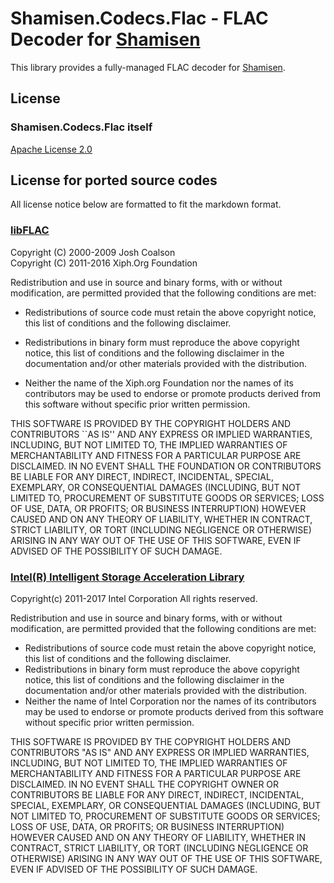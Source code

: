 ﻿# Shamisen.Codecs.Flac - FLAC Decoder for [Shamisen](https://github.com/MineCake147E/Shamisen)

This library provides a fully-managed FLAC decoder for [Shamisen](https://github.com/MineCake147E/Shamisen).

## License

### Shamisen.Codecs.Flac itself

[Apache License 2.0](http://www.apache.org/licenses/LICENSE-2.0)

## License for ported source codes

All license notice below are formatted to fit the markdown format.

### [libFLAC](https://github.com/xiph/flac)

Copyright (C) 2000-2009  Josh Coalson  
Copyright (C) 2011-2016  Xiph.Org Foundation

Redistribution and use in source and binary forms, with or without
modification, are permitted provided that the following conditions
are met:

- Redistributions of source code must retain the above copyright
notice, this list of conditions and the following disclaimer.

- Redistributions in binary form must reproduce the above copyright
notice, this list of conditions and the following disclaimer in the
documentation and/or other materials provided with the distribution.

- Neither the name of the Xiph.org Foundation nor the names of its
contributors may be used to endorse or promote products derived from
this software without specific prior written permission.

THIS SOFTWARE IS PROVIDED BY THE COPYRIGHT HOLDERS AND CONTRIBUTORS
``AS IS'' AND ANY EXPRESS OR IMPLIED WARRANTIES, INCLUDING, BUT NOT
LIMITED TO, THE IMPLIED WARRANTIES OF MERCHANTABILITY AND FITNESS FOR
A PARTICULAR PURPOSE ARE DISCLAIMED.  IN NO EVENT SHALL THE FOUNDATION OR
CONTRIBUTORS BE LIABLE FOR ANY DIRECT, INDIRECT, INCIDENTAL, SPECIAL,
EXEMPLARY, OR CONSEQUENTIAL DAMAGES (INCLUDING, BUT NOT LIMITED TO,
PROCUREMENT OF SUBSTITUTE GOODS OR SERVICES; LOSS OF USE, DATA, OR
PROFITS; OR BUSINESS INTERRUPTION) HOWEVER CAUSED AND ON ANY THEORY OF
LIABILITY, WHETHER IN CONTRACT, STRICT LIABILITY, OR TORT (INCLUDING
NEGLIGENCE OR OTHERWISE) ARISING IN ANY WAY OUT OF THE USE OF THIS
SOFTWARE, EVEN IF ADVISED OF THE POSSIBILITY OF SUCH DAMAGE.

### [Intel(R) Intelligent Storage Acceleration Library](https://github.com/intel/isa-l)

Copyright(c) 2011-2017 Intel Corporation All rights reserved.

Redistribution and use in source and binary forms, with or without
modification, are permitted provided that the following conditions
are met:  
* Redistributions of source code must retain the above copyright
    notice, this list of conditions and the following disclaimer.  
* Redistributions in binary form must reproduce the above copyright
    notice, this list of conditions and the following disclaimer in
    the documentation and/or other materials provided with the
    distribution.  
* Neither the name of Intel Corporation nor the names of its
    contributors may be used to endorse or promote products derived
    from this software without specific prior written permission.

THIS SOFTWARE IS PROVIDED BY THE COPYRIGHT HOLDERS AND CONTRIBUTORS
"AS IS" AND ANY EXPRESS OR IMPLIED WARRANTIES, INCLUDING, BUT NOT
LIMITED TO, THE IMPLIED WARRANTIES OF MERCHANTABILITY AND FITNESS FOR
A PARTICULAR PURPOSE ARE DISCLAIMED. IN NO EVENT SHALL THE COPYRIGHT
OWNER OR CONTRIBUTORS BE LIABLE FOR ANY DIRECT, INDIRECT, INCIDENTAL,
SPECIAL, EXEMPLARY, OR CONSEQUENTIAL DAMAGES (INCLUDING, BUT NOT
LIMITED TO, PROCUREMENT OF SUBSTITUTE GOODS OR SERVICES; LOSS OF USE,
DATA, OR PROFITS; OR BUSINESS INTERRUPTION) HOWEVER CAUSED AND ON ANY
THEORY OF LIABILITY, WHETHER IN CONTRACT, STRICT LIABILITY, OR TORT
(INCLUDING NEGLIGENCE OR OTHERWISE) ARISING IN ANY WAY OUT OF THE USE
OF THIS SOFTWARE, EVEN IF ADVISED OF THE POSSIBILITY OF SUCH DAMAGE.